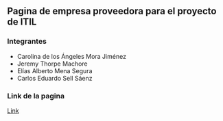 ## Pagina de empresa proveedora para el proyecto de ITIL

### Integrantes

- Carolina de los Ángeles Mora Jiménez
- Jeremy Thorpe Machore
- Elías Alberto Mena Segura
- Carlos Eduardo Sell Sáenz


### Link de la pagina
[Link](https://elias-mena.github.io/Codifyx/)